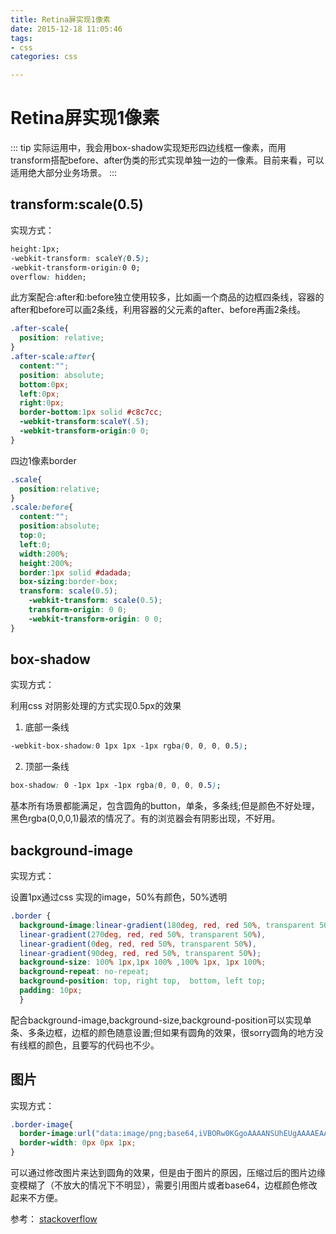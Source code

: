 ```yaml
---
title: Retina屏实现1像素
date: 2015-12-18 11:05:46
tags:
- css
categories: css

---
```

# Retina屏实现1像素

::: tip
实际运用中，我会用box-shadow实现矩形四边线框一像素，而用transform搭配before、after伪类的形式实现单独一边的一像素。目前来看，可以适用绝大部分业务场景。
:::

## transform:scale(0.5)

实现方式：

```css
height:1px;
-webkit-transform: scaleY(0.5);
-webkit-transform-origin:0 0;
overflow: hidden;
```

此方案配合:after和:before独立使用较多，比如画一个商品的边框四条线，容器的after和before可以画2条线，利用容器的父元素的after、before再画2条线。

```css
.after-scale{
  position: relative;
}
.after-scale:after{
  content:"";
  position: absolute;
  bottom:0px;
  left:0px;
  right:0px;
  border-bottom:1px solid #c8c7cc;
  -webkit-transform:scaleY(.5);
  -webkit-transform-origin:0 0;
}
```

四边1像素border

```css
.scale{
  position:relative;
}
.scale:before{
  content:"";
  position:absolute;
  top:0;
  left:0;
  width:200%;
  height:200%;
  border:1px solid #dadada;
  box-sizing:border-box;
  transform: scale(0.5);
    -webkit-transform: scale(0.5);
    transform-origin: 0 0;
    -webkit-transform-origin: 0 0;
}
```

## box-shadow

实现方式：

利用css 对阴影处理的方式实现0.5px的效果

1. 底部一条线

```css
-webkit-box-shadow:0 1px 1px -1px rgba(0, 0, 0, 0.5);
```

2. 顶部一条线

```css
box-shadow: 0 -1px 1px -1px rgba(0, 0, 0, 0.5);
```

基本所有场景都能满足，包含圆角的button，单条，多条线;但是颜色不好处理，黑色rgba(0,0,0,1)最浓的情况了。有的浏览器会有阴影出现，不好用。

## background-image

实现方式：

设置1px通过css 实现的image，50%有颜色，50%透明

```css
.border {
  background-image:linear-gradient(180deg, red, red 50%, transparent 50%),
  linear-gradient(270deg, red, red 50%, transparent 50%),
  linear-gradient(0deg, red, red 50%, transparent 50%),
  linear-gradient(90deg, red, red 50%, transparent 50%);
  background-size: 100% 1px,1px 100% ,100% 1px, 1px 100%;
  background-repeat: no-repeat;
  background-position: top, right top,  bottom, left top;
  padding: 10px;
  }
```

配合background-image,background-size,background-position可以实现单条、多条边框，边框的颜色随意设置;但如果有圆角的效果，很sorry圆角的地方没有线框的颜色，且要写的代码也不少。

## 图片

实现方式：

```css
.border-image{
  border-image:url("data:image/png;base64,iVBORw0KGgoAAAANSUhEUgAAAAEAAAAECAYAAABP2FU6AAAAGXRFWHRTb2Z0d2FyZQBBZG9iZSBJbWFnZVJlYWR5ccllPAAAAB5JREFUeNpiPnH8zH/G////MzAxAAHTyRNn/wMEGABpvQm9g9TJ1QAAAABJRU5ErkJggg==") 2 0 stretch;
  border-width: 0px 0px 1px;
}
```

可以通过修改图片来达到圆角的效果，但是由于图片的原因，压缩过后的图片边缘变模糊了（不放大的情况下不明显），需要引用图片或者base64，边框颜色修改起来不方便。

参考：
[stackoverflow](http://stackoverflow.com/questions/8640521/can-you-have-a-0-5px-border-on-a-retina-display/25910251#25910251)
